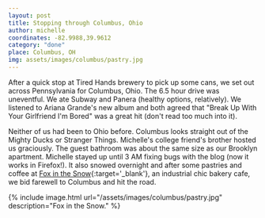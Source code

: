```yaml
---
layout: post
title: Stopping through Columbus, Ohio
author: michelle
coordinates: -82.9988,39.9612
category: "done"
place: Columbus, OH
img: assets/images/columbus/pastry.jpg
---
```


After a quick stop at Tired Hands brewery to pick up some cans, we set out across Pennsylvania for Columbus, Ohio. The 6.5 hour drive was uneventful. We ate Subway and Panera (healthy options, relatively). We listened to Ariana Grande's new album and both agreed that "Break Up With Your Girlfriend I'm Bored" was a great hit (don't read too much into it).

Neither of us had been to Ohio before. Columbus looks straight out of the Mighty Ducks or Stranger Things. Michelle's college friend's brother hosted us graciously. The guest bathroom was about the same size as our Brooklyn apartment. Michelle stayed up until 3 AM fixing bugs with the blog (now it works in Firefox!). It also snowed overnight and after some pastries and coffee at [Fox in the Snow](https://www.foxinthesnow.com/){:target='_blank'}, an industrial chic bakery cafe, we bid farewell to Columbus and hit the road.

{% include image.html url="/assets/images/columbus/pastry.jpg" description="Fox in the Snow." %}